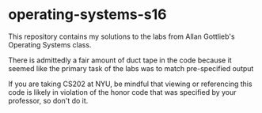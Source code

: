 # operating-systems-s16

This repository contains my solutions to the labs from Allan Gottlieb's 
Operating Systems class.

There is admittedly a fair amount of duct tape in the code because it 
seemed like the primary task of the labs was to match pre-specified output

If you are taking CS202 at NYU, be mindful that viewing or referencing
this code is likely in violation of the honor code that was specified by
your professor, so don't do it.
